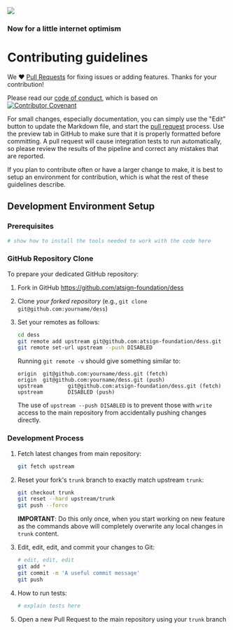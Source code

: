 <img src="https://atsign.dev/assets/img/@dev.png?sanitize=true">

### Now for a little internet optimism

# Contributing guidelines

We :heart: [Pull Requests](https://help.github.com/articles/about-pull-requests/)
for fixing issues or adding features. Thanks for your contribution!

Please read our [code of conduct](code_of_conduct.md), which is based on
[![Contributor Covenant](https://img.shields.io/badge/Contributor%20Covenant-2.0-4baaaa.svg)](code_of_conduct.md)


For small changes, especially documentation, you can simply use the "Edit" button
to update the Markdown file, and start the
[pull request](https://help.github.com/articles/about-pull-requests/) process.
Use the preview tab in GitHub to make sure that it is properly
formatted before committing.
A pull request will cause integration tests to run automatically, so please review
the results of the pipeline and correct any mistakes that are reported.

If you plan to contribute often or have a larger change to make, it is best to
setup an environment for contribution, which is what the rest of these guidelines
describe.

## Development Environment Setup


### Prerequisites

   ``` sh
   # show how to install the tools needed to work with the code here
   ```


### GitHub Repository Clone

To prepare your dedicated GitHub repository:

1. Fork in GitHub https://github.com/atsign-foundation/dess
2. Clone *your forked repository* (e.g., `git clone git@github.com:yourname/dess`)
3. Set your remotes as follows:

   ```sh
   cd dess
   git remote add upstream git@github.com:atsign-foundation/dess.git
   git remote set-url upstream --push DISABLED
   ```

   Running `git remote -v` should give something similar to:

   ```text
   origin  git@github.com:yourname/dess.git (fetch)
   origin  git@github.com:yourname/dess.git (push)
   upstream        git@github.com:atsign-foundation/dess.git (fetch)
   upstream        DISABLED (push)
   ```

   The use of `upstream --push DISABLED` is to prevent those
   with `write` access to the main repository from accidentally pushing changes
   directly.
   
### Development Process

1. Fetch latest changes from main repository:

   ```sh
   git fetch upstream
   ```

1. Reset your fork's `trunk` branch to exactly match upstream `trunk`:

   ```sh
   git checkout trunk
   git reset --hard upstream/trunk
   git push --force
   ```

   **IMPORTANT**: Do this only once, when you start working on new feature as
   the commands above will completely overwrite any local changes in `trunk` content.
1. Edit, edit, edit, and commit your changes to Git:

   ```sh
   # edit, edit, edit
   git add *
   git commit -m 'A useful commit message'
   git push
   ```

1. How to run tests:

   ``` sh
   # explain tests here
   ```

1. Open a new Pull Request to the main repository using your `trunk` branch